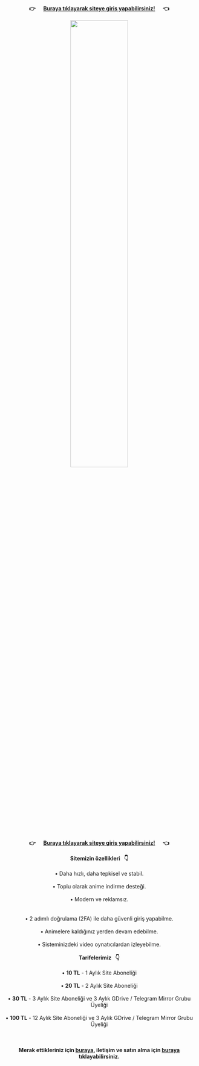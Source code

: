 <link rel="stylesheet" href="https://cdnjs.cloudflare.com/ajax/libs/font-awesome/6.2.0/css/all.min.css">
<div align="center">
<br /><b>👉⠀⠀<a href="https://animearsiv.ml/@login">Buraya tıklayarak siteye giriş yapabilirsiniz!</a>⠀⠀👈</b><br /><br />
<img style="width:55%;" id="image" src="https://cdn.jsdelivr.net/gh/ripsivis/storage/logo6.png"><br /><br />
<b>👉⠀⠀<a href="https://animearsiv.ml/@login">Buraya tıklayarak siteye giriş yapabilirsiniz!</a>⠀⠀👈</b><br /><br />
<b>Sitemizin özellikleri⠀👇</b><br /><br />
• Daha hızlı, daha tepkisel ve stabil.<br /><br />
• Toplu olarak anime indirme desteği.<br /><br />
• Modern ve reklamsız.<br /><br /><br />
• 2 adımlı doğrulama (2FA) ile daha güvenli giriş yapabilme.<br /><br />
• Animelere kaldığınız yerden devam edebilme.<br /><br />
• Sisteminizdeki video oynatıcılardan izleyebilme.<br /><br />
<b>Tarifelerimiz⠀👇</b><br /><br />
• <b>10 TL</b> - 1 Aylık Site Aboneliği<br /><br />
• <b>20 TL</b> - 2 Aylık Site Aboneliği<br /><br />
• <b>30 TL</b> - 3 Aylık Site Aboneliği ve 3 Aylık GDrive / Telegram Mirror Grubu Üyeliği<br /><br />
• <b>100 TL</b> - 12 Aylık Site Aboneliği ve 3 Aylık GDrive / Telegram Mirror Grubu Üyeliği<br /><br /><br /><br />
<b>Merak ettikleriniz için <a href="https://t.me/animearsivduyuru/5"><i class="fa-brands fa-telegram" style="transform: translateY(6%);"></i> buraya</a>, iletişim ve satın alma için <a href="https://t.me/kanekabkz"><i class="fa-brands fa-telegram" style="transform: translateY(6%);"></i> buraya</a> tıklayabilirsiniz.</b>
</div>
